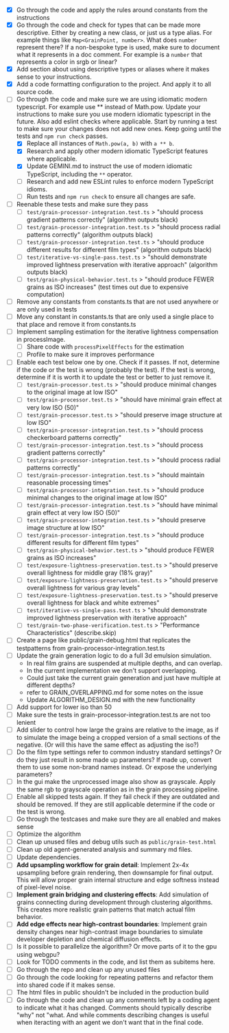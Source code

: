- [x] Go through the code and apply the rules around constants from the instructions
- [x] Go through the code and check for types that can be made more descriptive. Either by creating a new class, or just us a type alias. For example things like `Map<GrainPoint, number>`. What does `number` represent there? If a non-bespoke type is used, make sure to document what it represents in a doc comment. For example is a `number` that represents a color in srgb or linear?
- [x] Add section about using descriptive types or aliases where it makes sense to your instructions.
- [x] Add a code formatting configuration to the project. And apply it to all source code.
- [ ] Go through the code and make sure we are using idiomatic modern typescript. For example use \*\* instead of Math.pow. Update your instructions to make sure you use modern idiomatic typescript in the future. Also add eslint checks where applicable. Start by running a test to make sure your changes does not add new ones. Keep going until the tests and `npm run check` passes.
  - [x] Replace all instances of `Math.pow(a, b)` with `a ** b`.
  - [x] Research and apply other modern idiomatic TypeScript features where applicable.
  - [x] Update GEMINI.md to instruct the use of modern idiomatic TypeScript, including the `**` operator.
  - [ ] Research and add new ESLint rules to enforce modern TypeScript idioms.
  - [ ] Run tests and `npm run check` to ensure all changes are safe.
- [ ] Reenable these tests and make sure they pass
  - [ ] `test/grain-processor-integration.test.ts` > "should process gradient patterns correctly" (algorithm outputs black)
  - [ ] `test/grain-processor-integration.test.ts` > "should process radial patterns correctly" (algorithm outputs black)  
  - [ ] `test/grain-processor-integration.test.ts` > "should produce different results for different film types" (algorithm outputs black)
  - [ ] `test/iterative-vs-single-pass.test.ts` > "should demonstrate improved lightness preservation with iterative approach" (algorithm outputs black)
  - [ ] `test/grain-physical-behavior.test.ts` > "should produce FEWER grains as ISO increases" (test times out due to expensive computation)
- [ ] Remove any constants from constants.ts that are not used anywhere or are only used in tests
- [ ] Move any constant in constants.ts that are only used a single place to that place and remove it from constants.ts
- [ ] Implement sampling estimation for the iterative lightness compensation in processImage.
  - [ ] Share code with `processPixelEffects` for the estimation
  - [ ] Profile to make sure it improves performance
- [ ] Enable each test below one by one. Check if it passes. If not, determine if the code or the test is wrong (probably the test). If the test is wrong, determine if it is worth it to update the test or better to just remove it.
  - [ ] `test/grain-processor.test.ts` > "should produce minimal changes to the original image at low ISO"
  - [ ] `test/grain-processor.test.ts` > "should have minimal grain effect at very low ISO (50)"
  - [ ] `test/grain-processor.test.ts` > "should preserve image structure at low ISO"
  - [ ] `test/grain-processor-integration.test.ts` > "should process checkerboard patterns correctly"
  - [ ] `test/grain-processor-integration.test.ts` > "should process gradient patterns correctly"
  - [ ] `test/grain-processor-integration.test.ts` > "should process radial patterns correctly"
  - [ ] `test/grain-processor-integration.test.ts` > "should maintain reasonable processing times"
  - [ ] `test/grain-processor-integration.test.ts` > "should produce minimal changes to the original image at low ISO"
  - [ ] `test/grain-processor-integration.test.ts` > "should have minimal grain effect at very low ISO (50)"
  - [ ] `test/grain-processor-integration.test.ts` > "should preserve image structure at low ISO"
  - [ ] `test/grain-processor-integration.test.ts` > "should produce different results for different film types"
  - [ ] `test/grain-physical-behavior.test.ts` > "should produce FEWER grains as ISO increases"
  - [ ] `test/exposure-lightness-preservation.test.ts` > "should preserve overall lightness for middle gray (18% gray)"
  - [ ] `test/exposure-lightness-preservation.test.ts` > "should preserve overall lightness for various gray levels"
  - [ ] `test/exposure-lightness-preservation.test.ts` > "should preserve overall lightness for black and white extremes"
  - [ ] `test/iterative-vs-single-pass.test.ts` > "should demonstrate improved lightness preservation with iterative approach"
  - [ ] `test/grain-two-phase-verification.test.ts` > "Performance Characteristics" (describe.skip)
- [ ] Create a page like public/grain-debug.html that replicates the testpatterns from grain-processor-integration.test.ts
- [ ] Update the grain generation logic to do a full 3d emulsion simulation.
  - In real film grains are suspended at multiple depths, and can overlap.
  - In the current implementation we don't support overlapping.
  - Could just take the current grain generation and just have multiple at different depths?
  - refer to GRAIN_OVERLAPPING.md for some notes on the issue
  - Update ALGORITHM_DESIGN.md with the new functionality
- [ ] Add support for lower iso than 50
- [ ] Make sure the tests in grain-processor-integration.test.ts are not too lenient
- [ ] Add slider to control how large the grains are relative to the image, as if to simulate the image being a cropped version of a small sections of the negative. (Or will this have the same effect as adjusting the iso?)
- [ ] Do the film type settings refer to common industry standard settings? Or do they just result in some made up parameters? If made up, convert them to use some non-brand names instead. Or expose the underlying parameters?
- [ ] In the gui make the unprocessed image also show as grayscale. Apply the same rgb to grayscale operation as in the grain processing pipeline.
- [ ] Enable all skipped tests again. If they fail check if they are outdated and should be removed. If they are still applicable determine if the code or the test is wrong.
- [ ] Go through the testcases and make sure they are all enabled and makes sense
- [ ] Optimize the algorithm
- [ ] Clean up unused files and debug utils such as `public/grain-test.html`
- [ ] Clean up old agent-generated analysis and summary md files.
- [ ] Update dependencies.
- [ ] **Add upsampling workflow for grain detail**: Implement 2x-4x upsampling before grain rendering, then downsample for final output. This will allow proper grain internal structure and edge softness instead of pixel-level noise.
- [ ] **Implement grain bridging and clustering effects**: Add simulation of grains connecting during development through clustering algorithms. This creates more realistic grain patterns that match actual film behavior.
- [ ] **Add edge effects near high-contrast boundaries**: Implement grain density changes near high-contrast image boundaries to simulate developer depletion and chemical diffusion effects.
- [ ] Is it possible to parallelize the algorithm? Or move parts of it to the gpu using webgpu?
- [ ] Look for TODO comments in the code, and list them as subitems here.
- [ ] Go through the repo and clean up any unused files
- [ ] Go through the code looking for repeating patterns and refactor them into shared code if it makes sense.
- [ ] The html files in public shouldn't be included in the production build
- [ ] Go through the code and clean up any comments left by a coding agent to indicate what it has changed. Comments should typically describe "why" not "what. And while comments describing changes is useful when iteracting with an agent we don't want that in the final code.
